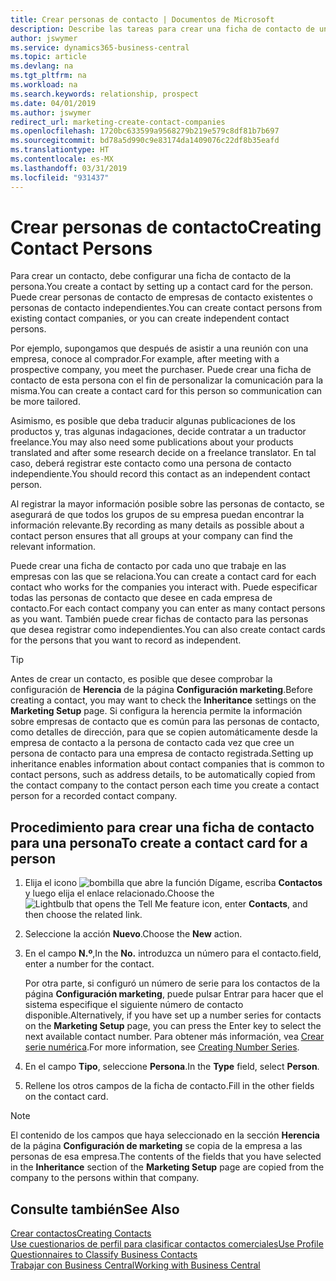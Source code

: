 ```yaml
---
title: Crear personas de contacto | Documentos de Microsoft
description: Describe las tareas para crear una ficha de contacto de una persona, por ejemplo, un cliente potencial o proveedor, lo que ayuda a definir la relación y adaptar la comunicación.
author: jswymer
ms.service: dynamics365-business-central
ms.topic: article
ms.devlang: na
ms.tgt_pltfrm: na
ms.workload: na
ms.search.keywords: relationship, prospect
ms.date: 04/01/2019
ms.author: jswymer
redirect_url: marketing-create-contact-companies
ms.openlocfilehash: 1720bc633599a9568279b219e579c8df81b7b697
ms.sourcegitcommit: bd78a5d990c9e83174da1409076c22df8b35eafd
ms.translationtype: HT
ms.contentlocale: es-MX
ms.lasthandoff: 03/31/2019
ms.locfileid: "931437"
---
```

# <a name="creating-contact-persons"></a><span data-ttu-id="19f3b-103">Crear personas de contacto</span><span class="sxs-lookup"><span data-stu-id="19f3b-103">Creating Contact Persons</span></span>
<span data-ttu-id="19f3b-104">Para crear un contacto, debe configurar una ficha de contacto de la persona.</span><span class="sxs-lookup"><span data-stu-id="19f3b-104">You create a contact by setting up a contact card for the person.</span></span> <span data-ttu-id="19f3b-105">Puede crear personas de contacto de empresas de contacto existentes o personas de contacto independientes.</span><span class="sxs-lookup"><span data-stu-id="19f3b-105">You can create contact persons from existing contact companies, or you can create independent contact persons.</span></span>

<span data-ttu-id="19f3b-106">Por ejemplo, supongamos que después de asistir a una reunión con una empresa, conoce al comprador.</span><span class="sxs-lookup"><span data-stu-id="19f3b-106">For example, after meeting with a prospective company, you meet the purchaser.</span></span> <span data-ttu-id="19f3b-107">Puede crear una ficha de contacto de esta persona con el fin de personalizar la comunicación para la misma.</span><span class="sxs-lookup"><span data-stu-id="19f3b-107">You can create a contact card for this person so communication can be more tailored.</span></span>

<span data-ttu-id="19f3b-108">Asimismo, es posible que deba traducir algunas publicaciones de los productos y, tras algunas indagaciones, decide contratar a un traductor freelance.</span><span class="sxs-lookup"><span data-stu-id="19f3b-108">You may also need some publications about your products translated and after some research decide on a freelance translator.</span></span> <span data-ttu-id="19f3b-109">En tal caso, deberá registrar este contacto como una persona de contacto independiente.</span><span class="sxs-lookup"><span data-stu-id="19f3b-109">You should record this contact as an independent contact person.</span></span>

<span data-ttu-id="19f3b-110">Al registrar la mayor información posible sobre las personas de contacto, se asegurará de que todos los grupos de su empresa puedan encontrar la información relevante.</span><span class="sxs-lookup"><span data-stu-id="19f3b-110">By recording as many details as possible about a contact person ensures that all groups at your company can find the relevant information.</span></span>

<span data-ttu-id="19f3b-111">Puede crear una ficha de contacto por cada uno que trabaje en las empresas con las que se relaciona.</span><span class="sxs-lookup"><span data-stu-id="19f3b-111">You can create a contact card for each contact who works for the companies you interact with.</span></span> <span data-ttu-id="19f3b-112">Puede especificar todas las personas de contacto que desee en cada empresa de contacto.</span><span class="sxs-lookup"><span data-stu-id="19f3b-112">For each contact company you can enter as many contact persons as you want.</span></span> <span data-ttu-id="19f3b-113">También puede crear fichas de contacto para las personas que desea registrar como independientes.</span><span class="sxs-lookup"><span data-stu-id="19f3b-113">You can also create contact cards for the persons that you want to record as independent.</span></span>

> [!TIP]  
>   <span data-ttu-id="19f3b-114">Antes de crear un contacto, es posible que desee comprobar la configuración de **Herencia** de la página **Configuración marketing**.</span><span class="sxs-lookup"><span data-stu-id="19f3b-114">Before creating a contact, you may want to check the **Inheritance** settings on the **Marketing Setup** page.</span></span> <span data-ttu-id="19f3b-115">Si configura la herencia permite la información sobre empresas de contacto que es común para las personas de contacto, como detalles de dirección, para que se copien automáticamente desde la empresa de contacto a la persona de contacto cada vez que cree un persona de contacto para una empresa de contacto registrada.</span><span class="sxs-lookup"><span data-stu-id="19f3b-115">Setting up inheritance enables information about contact companies that is common to contact persons, such as address details, to be automatically copied from the contact company to the contact person each time you create a contact person for a recorded contact company.</span></span>

## <a name="to-create-a-contact-card-for-a-person"></a><span data-ttu-id="19f3b-116">Procedimiento para crear una ficha de contacto para una persona</span><span class="sxs-lookup"><span data-stu-id="19f3b-116">To create a contact card for a person</span></span>
1. <span data-ttu-id="19f3b-117">Elija el icono ![bombilla que abre la función Dígame](media/ui-search/search_small.png "Dígame que desea hacer"), escriba **Contactos** y luego elija el enlace relacionado.</span><span class="sxs-lookup"><span data-stu-id="19f3b-117">Choose the ![Lightbulb that opens the Tell Me feature](media/ui-search/search_small.png "Tell me what you want to do") icon, enter **Contacts**, and then choose the related link.</span></span>
2. <span data-ttu-id="19f3b-118">Seleccione la acción **Nuevo**.</span><span class="sxs-lookup"><span data-stu-id="19f3b-118">Choose the **New** action.</span></span>
3. <span data-ttu-id="19f3b-119">En el campo **N.º**,</span><span class="sxs-lookup"><span data-stu-id="19f3b-119">In the **No.**</span></span> <span data-ttu-id="19f3b-120">introduzca un número para el contacto.</span><span class="sxs-lookup"><span data-stu-id="19f3b-120">field, enter a number for the contact.</span></span>

    <span data-ttu-id="19f3b-121">Por otra parte, si configuró un número de serie para los contactos de la página **Configuración marketing**, puede pulsar Entrar para hacer que el sistema especifique el siguiente número de contacto disponible.</span><span class="sxs-lookup"><span data-stu-id="19f3b-121">Alternatively, if you have set up a number series for contacts on the **Marketing Setup** page, you can press the Enter key to select the next available contact number.</span></span> <span data-ttu-id="19f3b-122">Para obtener más información, vea [Crear serie numérica](ui-create-number-series.md).</span><span class="sxs-lookup"><span data-stu-id="19f3b-122">For more information, see [Creating Number Series](ui-create-number-series.md).</span></span>
4. <span data-ttu-id="19f3b-123">En el campo **Tipo**, seleccione **Persona**.</span><span class="sxs-lookup"><span data-stu-id="19f3b-123">In the **Type** field, select **Person**.</span></span>
5. <span data-ttu-id="19f3b-124">Rellene los otros campos de la ficha de contacto.</span><span class="sxs-lookup"><span data-stu-id="19f3b-124">Fill in the other fields on the contact card.</span></span>

> [!NOTE]  
>   <span data-ttu-id="19f3b-125">El contenido de los campos que haya seleccionado en la sección **Herencia** de la página **Configuración de marketing** se copia de la empresa a las personas de esa empresa.</span><span class="sxs-lookup"><span data-stu-id="19f3b-125">The contents of the fields that you have selected in the **Inheritance** section of the **Marketing Setup** page are copied from the company to the persons within that company.</span></span>

## <a name="see-also"></a><span data-ttu-id="19f3b-126">Consulte también</span><span class="sxs-lookup"><span data-stu-id="19f3b-126">See Also</span></span>
[<span data-ttu-id="19f3b-127">Crear contactos</span><span class="sxs-lookup"><span data-stu-id="19f3b-127">Creating Contacts</span></span>](marketing-create-contact-companies.md)  
[<span data-ttu-id="19f3b-128">Use cuestionarios de perfil para clasificar contactos comerciales</span><span class="sxs-lookup"><span data-stu-id="19f3b-128">Use Profile Questionnaires to Classify Business Contacts</span></span>](marketing-create-contact-profile-questionnaire.md)  
[<span data-ttu-id="19f3b-129">Trabajar con Business Central</span><span class="sxs-lookup"><span data-stu-id="19f3b-129">Working with Business Central</span></span>](ui-work-product.md)
